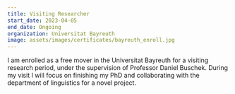 ```yaml
---
title: Visiting Researcher 
start_date: 2023-04-05
end_date: Ongoing
organization: Universitat Bayreuth
image: assets/images/certificates/bayreuth_enroll.jpg
---
```

I am enrolled as a free mover in the Universitat Bayreuth for a visiting research period, under the supervision of Professor Daniel Buschek. During my visit I will focus on finishing my PhD and collaborating with the department of linguistics for a novel project.